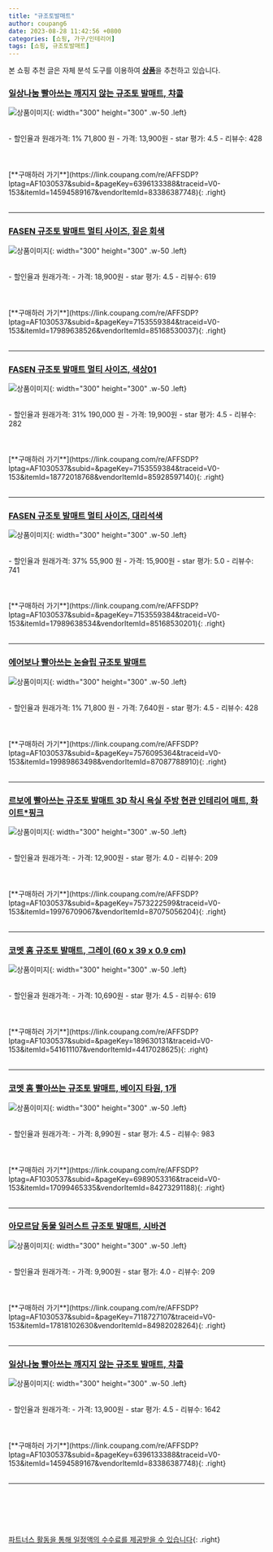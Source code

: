 ```yaml
---
title: "규조토발매트"
author: coupang6
date: 2023-08-28 11:42:56 +0800
categories: [쇼핑, 가구/인테리어]
tags: [쇼핑, 규조토발매트]
---
```


본 쇼핑 추천 글은 자체 분석 도구를 이용하여 [**상품**](https://link.coupang.com/a/bao1ui)을 추천하고 있습니다.

### [일상나눔 빨아쓰는 깨지지 않는 규조토 발매트, 챠콜](https://link.coupang.com/re/AFFSDP?lptag=AF1030537&subid=&pageKey=6396133388&traceid=V0-153&itemId=14594589167&vendorItemId=83386387748)

![상품이미지](https://thumbnail10.coupangcdn.com/thumbnails/remote/230x230ex/image/retail/images/1587587311742548-d40fe583-ce5d-419f-8576-9d488552a9bd.png){: width="300" height="300" .w-50 .left}


<br>
- 할인율과 원래가격: 1%  71,800   원
- 가격: 13,900원
- star 평가: 4.5
- 리뷰수: 428
<br>
<br>
<br>
<br>
[**구매하러 가기**](https://link.coupang.com/re/AFFSDP?lptag=AF1030537&subid=&pageKey=6396133388&traceid=V0-153&itemId=14594589167&vendorItemId=83386387748){: .right}
<br>
<br>

---

### [FASEN 규조토 발매트 멀티 사이즈, 짙은 회색](https://link.coupang.com/re/AFFSDP?lptag=AF1030537&subid=&pageKey=7153559384&traceid=V0-153&itemId=17989638526&vendorItemId=85168530037)

![상품이미지](https://thumbnail6.coupangcdn.com/thumbnails/remote/230x230ex/image/vendor_inventory/78a7/78684c173d7f844d58a39b4810519ced32272e093b5e6b1ec3106cbe9846.jpg){: width="300" height="300" .w-50 .left}


<br>
- 할인율과 원래가격: 
- 가격: 18,900원
- star 평가: 4.5
- 리뷰수: 619
<br>
<br>
<br>
<br>
[**구매하러 가기**](https://link.coupang.com/re/AFFSDP?lptag=AF1030537&subid=&pageKey=7153559384&traceid=V0-153&itemId=17989638526&vendorItemId=85168530037){: .right}
<br>
<br>

---

### [FASEN 규조토 발매트 멀티 사이즈, 색상01](https://link.coupang.com/re/AFFSDP?lptag=AF1030537&subid=&pageKey=7153559384&traceid=V0-153&itemId=18772018768&vendorItemId=85928597140)

![상품이미지](https://thumbnail6.coupangcdn.com/thumbnails/remote/230x230ex/image/vendor_inventory/40f6/2e4102005ee4f8a36c307c393bda0ed861557652d5d8a85241081c727108.jpg){: width="300" height="300" .w-50 .left}


<br>
- 할인율과 원래가격: 31%  190,000   원
- 가격: 19,900원
- star 평가: 4.5
- 리뷰수: 282
<br>
<br>
<br>
<br>
[**구매하러 가기**](https://link.coupang.com/re/AFFSDP?lptag=AF1030537&subid=&pageKey=7153559384&traceid=V0-153&itemId=18772018768&vendorItemId=85928597140){: .right}
<br>
<br>

---

### [FASEN 규조토 발매트 멀티 사이즈, 대리석색](https://link.coupang.com/re/AFFSDP?lptag=AF1030537&subid=&pageKey=7153559384&traceid=V0-153&itemId=17989638534&vendorItemId=85168530201)

![상품이미지](https://thumbnail9.coupangcdn.com/thumbnails/remote/230x230ex/image/vendor_inventory/75df/3a8b0c9797c330c0bda447db398227257b4209736d6bdadf5c788399810d.jpg){: width="300" height="300" .w-50 .left}


<br>
- 할인율과 원래가격: 37%  55,900   원
- 가격: 15,900원
- star 평가: 5.0
- 리뷰수: 741
<br>
<br>
<br>
<br>
[**구매하러 가기**](https://link.coupang.com/re/AFFSDP?lptag=AF1030537&subid=&pageKey=7153559384&traceid=V0-153&itemId=17989638534&vendorItemId=85168530201){: .right}
<br>
<br>

---

### [에어보나 빨아쓰는 논슬립 규조토 발매트](https://link.coupang.com/re/AFFSDP?lptag=AF1030537&subid=&pageKey=7576095364&traceid=V0-153&itemId=19989863498&vendorItemId=87087788910)

![상품이미지](https://thumbnail6.coupangcdn.com/thumbnails/remote/230x230ex/image/vendor_inventory/322a/4f92eb705a4f3224ff734192b2bf00848cf790435613e94260ddca813de8.jpg){: width="300" height="300" .w-50 .left}


<br>
- 할인율과 원래가격: 1%  71,800   원
- 가격: 7,640원
- star 평가: 4.5
- 리뷰수: 428
<br>
<br>
<br>
<br>
[**구매하러 가기**](https://link.coupang.com/re/AFFSDP?lptag=AF1030537&subid=&pageKey=7576095364&traceid=V0-153&itemId=19989863498&vendorItemId=87087788910){: .right}
<br>
<br>

---

### [르보에 빨아쓰는 규조토 발매트 3D 착시 욕실 주방 현관 인테리어 매트, 화이트*핑크](https://link.coupang.com/re/AFFSDP?lptag=AF1030537&subid=&pageKey=7573222599&traceid=V0-153&itemId=19976709067&vendorItemId=87075056204)

![상품이미지](https://thumbnail8.coupangcdn.com/thumbnails/remote/230x230ex/image/vendor_inventory/e18c/20802a5b74e14bbb2297a0cb69b0a44a92116d475fb03de3da0940fa5958.jpg){: width="300" height="300" .w-50 .left}


<br>
- 할인율과 원래가격: 
- 가격: 12,900원
- star 평가: 4.0
- 리뷰수: 209
<br>
<br>
<br>
<br>
[**구매하러 가기**](https://link.coupang.com/re/AFFSDP?lptag=AF1030537&subid=&pageKey=7573222599&traceid=V0-153&itemId=19976709067&vendorItemId=87075056204){: .right}
<br>
<br>

---

### [코멧 홈 규조토 발매트, 그레이 (60 x 39 x 0.9 cm)](https://link.coupang.com/re/AFFSDP?lptag=AF1030537&subid=&pageKey=189630131&traceid=V0-153&itemId=541611107&vendorItemId=4417028625)

![상품이미지](https://thumbnail6.coupangcdn.com/thumbnails/remote/230x230ex/image/retail/images/13793458024362-eabe1110-28ec-4856-a68c-68af4b55cc38.jpg){: width="300" height="300" .w-50 .left}


<br>
- 할인율과 원래가격: 
- 가격: 10,690원
- star 평가: 4.5
- 리뷰수: 619
<br>
<br>
<br>
<br>
[**구매하러 가기**](https://link.coupang.com/re/AFFSDP?lptag=AF1030537&subid=&pageKey=189630131&traceid=V0-153&itemId=541611107&vendorItemId=4417028625){: .right}
<br>
<br>

---

### [코멧 홈 빨아쓰는 규조토 발매트, 베이지 타원, 1개](https://link.coupang.com/re/AFFSDP?lptag=AF1030537&subid=&pageKey=6989053316&traceid=V0-153&itemId=17099465335&vendorItemId=84273291188)

![상품이미지](https://thumbnail9.coupangcdn.com/thumbnails/remote/230x230ex/image/retail/images/4945758658274875-859316fe-f628-4dda-bd35-abdc6abbf634.jpg){: width="300" height="300" .w-50 .left}


<br>
- 할인율과 원래가격: 
- 가격: 8,990원
- star 평가: 4.5
- 리뷰수: 983
<br>
<br>
<br>
<br>
[**구매하러 가기**](https://link.coupang.com/re/AFFSDP?lptag=AF1030537&subid=&pageKey=6989053316&traceid=V0-153&itemId=17099465335&vendorItemId=84273291188){: .right}
<br>
<br>

---

### [아모르담 동물 일러스트 규조토 발매트, 시바견](https://link.coupang.com/re/AFFSDP?lptag=AF1030537&subid=&pageKey=7118727107&traceid=V0-153&itemId=17818102630&vendorItemId=84982028264)

![상품이미지](https://thumbnail8.coupangcdn.com/thumbnails/remote/230x230ex/image/retail/images/4124709492851981-0993420f-fa18-4da4-805e-82452b89ece7.jpg){: width="300" height="300" .w-50 .left}


<br>
- 할인율과 원래가격: 
- 가격: 9,900원
- star 평가: 4.0
- 리뷰수: 209
<br>
<br>
<br>
<br>
[**구매하러 가기**](https://link.coupang.com/re/AFFSDP?lptag=AF1030537&subid=&pageKey=7118727107&traceid=V0-153&itemId=17818102630&vendorItemId=84982028264){: .right}
<br>
<br>

---

### [일상나눔 빨아쓰는 깨지지 않는 규조토 발매트, 챠콜](https://link.coupang.com/re/AFFSDP?lptag=AF1030537&subid=&pageKey=6396133388&traceid=V0-153&itemId=14594589167&vendorItemId=83386387748)

![상품이미지](https://thumbnail10.coupangcdn.com/thumbnails/remote/230x230ex/image/retail/images/1587587311742548-d40fe583-ce5d-419f-8576-9d488552a9bd.png){: width="300" height="300" .w-50 .left}


<br>
- 할인율과 원래가격: 
- 가격: 13,900원
- star 평가: 4.5
- 리뷰수: 1642
<br>
<br>
<br>
<br>
[**구매하러 가기**](https://link.coupang.com/re/AFFSDP?lptag=AF1030537&subid=&pageKey=6396133388&traceid=V0-153&itemId=14594589167&vendorItemId=83386387748){: .right}
<br>
<br>

---
<br><br><br><br><br> [파트너스 활동을 통해 일정액의 수수료를 제공받을 수 있습니다](https://link.coupang.com/a/bao1ui){: .right}
